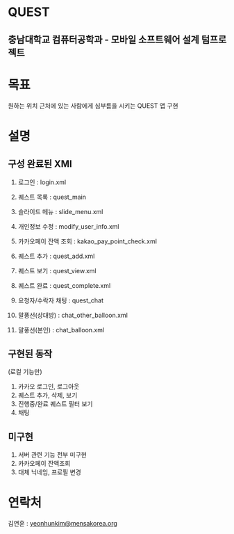 QUEST
==========================================================
충남대학교 컴퓨터공학과 - 모바일 소프트웨어 설계 텀프로젝트
----------------------------------------------------------
# 목표
원하는 위치 근처에 있는 사람에게 심부름을 시키는 QUEST 앱 구현

# 설명

## 구성 완료된 XMI
1. 로그인 : login.xml
2. 퀘스트 목록 : quest_main
3. 슬라이드 메뉴 : slide_menu.xml
4. 개인정보 수정 : modify_user_info.xml
5. 카카오페이 잔액 조회 : kakao_pay_point_check.xml

6. 퀘스트 추가 : quest_add.xml
7. 퀘스트 보기 : quest_view.xml
8. 퀘스트 완료 : quest_complete.xml

9. 요청자/수락자 채팅 : quest_chat
10. 말풍선(상대방) : chat_other_balloon.xml
11. 말풍선(본인) : chat_balloon.xml

## 구현된 동작
(로컬 기능만)
1. 카카오 로그인, 로그아웃
2. 퀘스트 추가, 삭제, 보기
3. 진행중/완료 퀘스트 필터 보기
4. 채팅

## 미구현
1. 서버 관련 기능 전부 미구현
2. 카카오페이 잔액조회
3. 대체 닉네임, 프로필 변경

# 연락처
김연훈 : yeonhunkim@mensakorea.org
